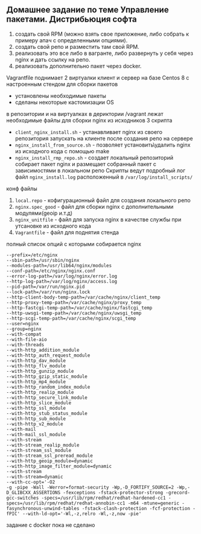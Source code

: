 ## **Домашнее задание по теме  Управление пакетами. Дистрибьюция софта**

1. создать свой RPM (можно взять свое приложение, либо собрать к примеру апач с определенными опциями).
1. создать свой репо и разместить там свой RPM.
1. реализовать это все либо в вагранте, либо развернуть у себя через nginx и дать ссылку на репо.
1. реализовать дополнительно пакет через docker.

Vagrantfile поднимает 2 виртуалки клиент и сервер на базе Centos 8 с  настроенным стендом для сборки пакетов
* установлены необходимые пакеты
* сделаны некоторые кастомизации OS

в репозитории и на виртуалках в дериктории /vagrant лежат необходимые файлы для сборки nginx из исходников
3 скрипта 
* `client_nginx_install.sh` - устанавливает nginx из своего репозитория запускать на клиенте после создания репо на сервере
* `nginx_install_from_source.sh` - позволяет установить\удалить nginx из исходного кода с помощью make
* `nginx_install_rmp_repo.sh` - создает локальный репозиторий собирает пакет nginx и размещает собранный пакет с зависимостями в локальном репо
Скрипты ведут подробный лог файл `nginx_install.log` расположенный в `/var/log/install_scripts/`

конф файлы
1. `local.repo` - кофигурационный файл для создания локального репо
1. `nginx.spec_good` - файл для сборки nginx с дополнительными модулями(geoip и.т.д)
1. `nginx_unitfile` - файл для запуска nginx в качестве службы при утсановке из исходного кода
1. `Vagrantfile` - файл для поднятия стенда

полный список опций с которыми собирается nginx

````
--prefix=/etc/nginx
--sbin-path=/usr/sbin/nginx
--modules-path=/usr/lib64/nginx/modules
--conf-path=/etc/nginx/nginx.conf
--error-log-path=/var/log/nginx/error.log
--http-log-path=/var/log/nginx/access.log
--pid-path=/var/run/nginx.pid
--lock-path=/var/run/nginx.lock
--http-client-body-temp-path=/var/cache/nginx/client_temp
--http-proxy-temp-path=/var/cache/nginx/proxy_temp
--http-fastcgi-temp-path=/var/cache/nginx/fastcgi_temp
--http-uwsgi-temp-path=/var/cache/nginx/uwsgi_temp
--http-scgi-temp-path=/var/cache/nginx/scgi_temp
--user=nginx
--group=nginx
--with-compat
--with-file-aio
--with-threads
--with-http_addition_module
--with-http_auth_request_module
--with-http_dav_module
--with-http_flv_module
--with-http_gunzip_module
--with-http_gzip_static_module
--with-http_mp4_module
--with-http_random_index_module
--with-http_realip_module
--with-http_secure_link_module
--with-http_slice_module
--with-http_ssl_module
--with-http_stub_status_module
--with-http_sub_module
--with-http_v2_module
--with-mail
--with-mail_ssl_module
--with-stream
--with-stream_realip_module
--with-stream_ssl_module
--with-stream_ssl_preread_module
--with-http_geoip_module=dynamic
--with-http_image_filter_module=dynamic
--with-stream
--with-stream=dynamic
--with-cc-opt='-O2
-g -pipe -Wall -Werror=format-security -Wp,-D_FORTIFY_SOURCE=2 -Wp,-D_GLIBCXX_ASSERTIONS -fexceptions -fstack-protector-strong -grecord-gcc-switches -specs=/usr/lib/rpm/redhat/redhat-hardened-cc1 -specs=/usr/lib/rpm/redhat/redhat-annobin-cc1 -m64 -mtune=generic -fasynchronous-unwind-tables -fstack-clash-protection -fcf-protection -fPIC' --with-ld-opt='-Wl,-z,relro -Wl,-z,now -pie'
````
задание с docker пока не сделано
